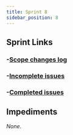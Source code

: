 ```yaml
---
title: Sprint 8
sidebar_position: 8
---
```


## Sprint Links

### -[Scope changes log](https://kelvindtd.atlassian.net/browse/DTD-100?jql=issueKey%20in%20(DTD-96%2CDTD-97%2CDTD-98%2CDTD-99%2CDTD-100%2CDTD-87))
### -[Incomplete issues](https://kelvindtd.atlassian.net/browse/DTD-98?jql=issueKey%20in%20(DTD-87%2CDTD-90%2CDTD-98))
### -[Completed issues](https://kelvindtd.atlassian.net/browse/DTD-100?jql=issueKey%20in%20(DTD-96%2CDTD-97%2CDTD-99%2CDTD-100))


## Impediments
_None_.
